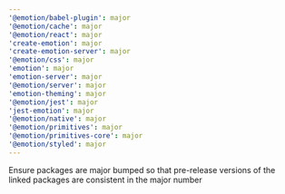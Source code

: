 ```yaml
---
'@emotion/babel-plugin': major
'@emotion/cache': major
'@emotion/react': major
'create-emotion': major
'create-emotion-server': major
'@emotion/css': major
'emotion': major
'emotion-server': major
'@emotion/server': major
'emotion-theming': major
'@emotion/jest': major
'jest-emotion': major
'@emotion/native': major
'@emotion/primitives': major
'@emotion/primitives-core': major
'@emotion/styled': major
---
```


Ensure packages are major bumped so that pre-release versions of the linked packages are consistent in the major number
